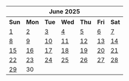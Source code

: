 <table align="center" border="0" cellpadding="0" cellspacing="0" class="month">
 <tr>
  <th class="month" colspan="7">
   June 2025
  </th>
 </tr>
 <tr>
  <th class="sun">
   Sun
  </th>
  <th class="mon">
   Mon
  </th>
  <th class="tue">
   Tue
  </th>
  <th class="wed">
   Wed
  </th>
  <th class="thu">
   Thu
  </th>
  <th class="fri">
   Fri
  </th>
  <th class="sat">
   Sat
  </th>
 </tr>
 <tr>
  <td class="sun">
   <a href="20250601.py">
    1
   </a>
  </td>
  <td class="mon">
   <a href="20250602.py">
    2
   </a>
  </td>
  <td class="tue">
   <a href="20250603.py">
    3
   </a>
  </td>
  <td class="wed">
   <a href="20250604.py">
    4
   </a>
  </td>
  <td class="thu">
   <a href="20250605.py">
    5
   </a>
  </td>
  <td class="fri">
   <a href="20250606.py">
    6
   </a>
  </td>
  <td class="sat">
   <a href="20250607.py">
    7
   </a>
  </td>
 </tr>
 <tr>
  <td class="sun">
   <a href="20250608.py">
    8
   </a>
  </td>
  <td class="mon">
   <a href="20250609.py">
    9
   </a>
  </td>
  <td class="tue">
   <a href="20250610.py">
    10
   </a>
  </td>
  <td class="wed">
   <a href="20250611.py">
    11
   </a>
  </td>
  <td class="thu">
   <a href="20250612.py">
    12
   </a>
  </td>
  <td class="fri">
   <a href="20250613.py">
    13
   </a>
  </td>
  <td class="sat">
   <a href="20250614.py">
    14
   </a>
  </td>
 </tr>
 <tr>
  <td class="sun">
   <a href="20250615.py">
    15
   </a>
  </td>
  <td class="mon">
   <a href="20250616.py">
    16
   </a>
  </td>
  <td class="tue">
   <a href="20250617.py">
    17
   </a>
  </td>
  <td class="wed">
   <a href="20250618.py">
    18
   </a>
  </td>
  <td class="thu">
   <a href="20250619.py">
    19
   </a>
  </td>
  <td class="fri">
   <a href="20250620.py">
    20
   </a>
  </td>
  <td class="sat">
   <a href="20250621.py">
    21
   </a>
  </td>
 </tr>
 <tr>
  <td class="sun">
   <a href="20250622.py">
    22
   </a>
  </td>
  <td class="mon">
   <a href="20250623.py">
    23
   </a>
  </td>
  <td class="tue">
   <a href="20250624.py">
    24
   </a>
  </td>
  <td class="wed">
   <a href="20250625.py">
    25
   </a>
  </td>
  <td class="thu">
   <a href="20250626.py">
    26
   </a>
  </td>
  <td class="fri">
   <a href="20250627.py">
    27
   </a>
  </td>
  <td class="sat">
   <a href="20250628.py">
    28
   </a>
  </td>
 </tr>
 <tr>
  <td class="sun">
   <a href="20250629.py">
    29
   </a>
  </td>
  <td class="mon">
   30
  </td>
  <td class="noday">
  </td>
  <td class="noday">
  </td>
  <td class="noday">
  </td>
  <td class="noday">
  </td>
  <td class="noday">
  </td>
 </tr>
</table>
